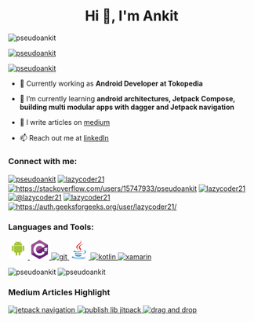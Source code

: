 <h1 align="center">Hi 👋, I'm Ankit</h1>
<p align="left"> <img src="https://komarev.com/ghpvc/?username=pseudoankit&label=Profile%20views&color=0e75b6&style=flat" alt="pseudoankit" /> </p>

<p align="left"> <a href="https://github.com/ryo-ma/github-profile-trophy"><img src="https://github-profile-trophy.vercel.app/?username=pseudoankit" alt="pseudoankit" /></a> </p>

<p align="left"> <a href="https://twitter.com/pseudoankit" target="blank"><img src="https://img.shields.io/twitter/follow/pseudoankit?logo=twitter&style=for-the-badge" alt="pseudoankit" /></a> </p>

- 🔭 Currently working as **Android Developer at Tokopedia**

- 🌱 I’m currently learning **android architectures, Jetpack Compose, building multi modular apps with dagger and Jetpack navigation**

- 📝 I write articles on [medium](https://medium.com/@lazycoder21)

- 📫 Reach out me at [linkedIn](https://www.linkedin.com/in/lazycoder21/)

<h3 align="left">Connect with me:</h3>
<p align="left">
<a href="https://twitter.com/pseudoankit" target="blank"><img align="center" src="https://raw.githubusercontent.com/rahuldkjain/github-profile-readme-generator/master/src/images/icons/Social/twitter.svg" alt="pseudoankit" height="30" width="40" /></a>
<a href="https://www.linkedin.com/in/lazycoder21/" target="blank"><img align="center" src="https://raw.githubusercontent.com/rahuldkjain/github-profile-readme-generator/master/src/images/icons/Social/linked-in-alt.svg" alt="lazycoder21" height="30" width="40" /></a>
<a href="https://stackoverflow.com/users/15747933/pseudoankit" target="blank"><img align="center" src="https://raw.githubusercontent.com/rahuldkjain/github-profile-readme-generator/master/src/images/icons/Social/stack-overflow.svg" alt="https://stackoverflow.com/users/15747933/pseudoankit" height="30" width="40" /></a>
<a href="https://instagram.com/lazycoder21" target="blank"><img align="center" src="https://raw.githubusercontent.com/rahuldkjain/github-profile-readme-generator/master/src/images/icons/Social/instagram.svg" alt="lazycoder21" height="30" width="40" /></a>
<a href="https://medium.com/@lazycoder21" target="blank"><img align="center" src="https://raw.githubusercontent.com/rahuldkjain/github-profile-readme-generator/master/src/images/icons/Social/medium.svg" alt="@lazycoder21" height="30" width="40" /></a>
<a href="https://www.leetcode.com/lazycoder21" target="blank"><img align="center" src="https://raw.githubusercontent.com/rahuldkjain/github-profile-readme-generator/master/src/images/icons/Social/leet-code.svg" alt="lazycoder21" height="30" width="40" /></a>
<a href="https://auth.geeksforgeeks.org/user/https://auth.geeksforgeeks.org/user/lazycoder21/" target="blank"><img align="center" src="https://raw.githubusercontent.com/rahuldkjain/github-profile-readme-generator/master/src/images/icons/Social/geeks-for-geeks.svg" alt="https://auth.geeksforgeeks.org/user/lazycoder21/" height="30" width="40" /></a>
</p>

<h3 align="left">Languages and Tools:</h3>
<p align="left"> <a href="https://developer.android.com" target="_blank" rel="noreferrer"> <img src="https://raw.githubusercontent.com/devicons/devicon/master/icons/android/android-original-wordmark.svg" alt="android" width="40" height="40"/> </a> <a href="https://www.w3schools.com/cs/" target="_blank" rel="noreferrer"> <img src="https://raw.githubusercontent.com/devicons/devicon/master/icons/csharp/csharp-original.svg" alt="csharp" width="40" height="40"/> </a> <a href="https://git-scm.com/" target="_blank" rel="noreferrer"> <img src="https://www.vectorlogo.zone/logos/git-scm/git-scm-icon.svg" alt="git" width="40" height="40"/> </a> <a href="https://www.java.com" target="_blank" rel="noreferrer"> <img src="https://raw.githubusercontent.com/devicons/devicon/master/icons/java/java-original.svg" alt="java" width="40" height="40"/> </a> <a href="https://kotlinlang.org" target="_blank" rel="noreferrer"> <img src="https://www.vectorlogo.zone/logos/kotlinlang/kotlinlang-icon.svg" alt="kotlin" width="40" height="40"/> </a> <a href="https://dotnet.microsoft.com/apps/xamarin" target="_blank" rel="noreferrer"> <img src="https://raw.githubusercontent.com/detain/svg-logos/780f25886640cef088af994181646db2f6b1a3f8/svg/xamarin.svg" alt="xamarin" width="40" height="40"/> </a> </p>

<p float="left">
<img width = 350" height="300" src="https://github-readme-stats.vercel.app/api/top-langs?username=pseudoankit&show_icons=true&locale=en&layout=compact" alt="pseudoankit" />
<img width = "400" height="300" src="https://github-readme-stats.vercel.app/api?username=pseudoankit&show_icons=true&locale=en" alt="pseudoankit" />
</p>

<h3 align="left">Medium Articles Highlight</h3>
<a target="_blank" href="https://github-readme-medium-recent-article.vercel.app/medium/@lazycoder21/0"><img src="https://github-readme-medium-recent-article.vercel.app/medium/@lazycoder21/0" alt="jetpack navigation"> 
<a target="_blank" href="https://github-readme-medium-recent-article.vercel.app/medium/@lazycoder21/2"><img src="https://github-readme-medium-recent-article.vercel.app/medium/@lazycoder21/2" alt="publish lib jitpack"> 
<a target="_blank" href="https://github-readme-medium-recent-article.vercel.app/medium/@lazycoder21/4"><img src="https://github-readme-medium-recent-article.vercel.app/medium/@lazycoder21/4" alt="drag and drop"> 
<!--<a target="_blank" href="https://github-readme-medium-recent-article.vercel.app/medium/@lazycoder21/5"><img src="https://github-readme-medium-recent-article.vercel.app/medium/@lazycoder21/5" alt="sticky header"> -->

